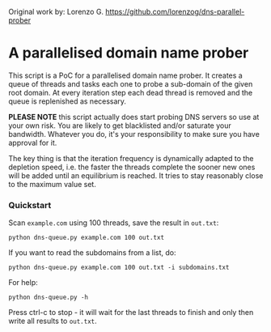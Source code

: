 Original work by: Lorenzo G. https://github.com/lorenzog/dns-parallel-prober

A parallelised domain name prober
=================================

This script is a PoC for a parallelised domain name prober. It creates a
queue of threads and tasks each one to probe a sub-domain of the given
root domain. At every iteration step each dead thread is removed and the
queue is replenished as necessary.

**PLEASE NOTE** this script actually does start probing DNS servers so use
at your own risk. You are likely to get blacklisted and/or saturate your
bandwidth. Whatever you do, it's your responsibility to make sure you
have approval for it.

The key thing is that the iteration frequency is dynamically adapted to
the depletion speed, i.e. the faster the threads complete the sooner new
ones will be added until an equilibrium is reached. It tries to stay
reasonably close to the maximum value set.

### Quickstart

Scan `example.com` using 100 threads, save the result in `out.txt`:

    python dns-queue.py example.com 100 out.txt

If you want to read the subdomains from a list, do:

    python dns-queue.py example.com 100 out.txt -i subdomains.txt

For help:

    python dns-queue.py -h

Press ctrl-c to stop - it will wait for the last threads to finish and
only then write all results to `out.txt`.
